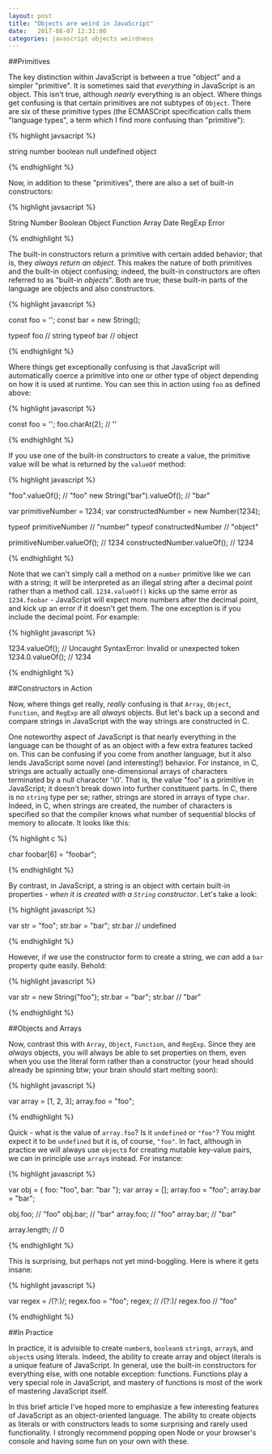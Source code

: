 ```yaml
---
layout: post
title: "Objects are weird in JavaScript"
date:   2017-08-07 12:31:00
categories: javascript objects weirdness
---
```


##Primitives

The key distinction within JavaScript is between a true "object" and a simpler "primitive". It is sometimes said that _everything_ in JavaScript is an object. This isn't true, although _nearly_ everything is an object. Where things get confusing is that certain primitives are not subtypes of `Object`. There are six of these primitive types (the ECMASCript specification calls them "language types", a term which I find more confusing than "primitive"):

{% highlight javsacript %}

  string
  number
  boolean
  null
  undefined
  object

{% endhighlight %}

Now, in addition to these "primitives", there are also a set of built-in constructors:

{% highlight javsacript %}

  String
  Number
  Boolean
  Object
  Function
  Array
  Date
  RegExp
  Error

{% endhighlight %}

The built-in constructors return a primitive with certain added behavior; that is, they _always return an object_. This makes the nature of both primitives and the built-in object confusing; indeed, the built-in constructors are often referred to as "built-in _objects_". Both are true; these built-in parts of the language are objects and also constructors. 

{% highlight javascript %}

const foo = '';
const bar = new String();

typeof foo // string
typeof bar // object

{% endhighlight %}

Where things get exceptionally confusing is that JavaScript will automatically coerce a primitive into one or other type of object depending on how it is used at runtime. You can see this in action using `foo` as defined above:

{% highlight javascript %}

const foo = '';
foo.charAt(2); // ''

{% endhighlight %}

If you use one of the built-in constructors to create a value, the primitive value will be what is returned by the `valueOf` method:

{% highlight javascript %}

"foo".valueOf(); // "foo"
new String("bar").valueOf(); // "bar"

var primitiveNumber = 1234;
var constructedNumber = new Number(1234);

typeof primitiveNumber // "number"
typeof constructedNumber // "object"

primitiveNumber.valueOf(); // 1234
constructedNumber.valueOf(); // 1234

{% endhighlight %}

Note that we can't simply call a method on a `number` primitive like we can with a string; it will be interpreted as an illegal string after a decimal point rather than a method call. `1234.valueOf()` kicks up the same error as `1234.foobar` - JavaScript will expect more numbers after the decimal point, and kick up an error if it doesn't get them. The one exception is if you include the decimal point. For example:

{% highlight javascript %}

1234.valueOf(); // Uncaught SyntaxError: Invalid or unexpected token
1234.0.valueOf(); // 1234

{% endhighlight %}

##Constructors in Action

Now, where things get really, _really_ confusing is that `Array`, `Object`, `Function`, and `RegExp` are all _always_ objects. But let's back up a second and compare strings in JavaScript with the way strings are constructed in C. 

One noteworthy aspect of JavaScript is that nearly everything in the language can be thought of as an object with a few extra features tacked on. This can be confusing if you come from another language, but it also lends JavaScript some novel (and interesting!) behavior. For instance, in C, strings are actually actually one-dimensional arrays of characters terminated by a null character '\0'. That is, the value "foo" is a primitive in JavaScript; it doesn't break down into further constituent parts. In C, there is no `string` type per se; rather, strings are stored in arrays of type `char`. Indeed, in C,  when strings are created, the number of characters is specified so that the compiler knows what number of sequential blocks of memory to allocate. It looks like this:

{% highlight c %}

char foobar[6] = "foobar";

{% endhighlight %}

By contrast, in JavaScript, a string is an object with certain built-in properties - _when it is created with a `String` constructor_. Let's take a look:

{% highlight javascript %}

var str = "foo";
str.bar = "bar";
str.bar // undefined

{% endhighlight %}

However, if we use the constructor form to create a string, we _can_ add a `bar` property quite easily. Behold:

{% highlight javascript %}

var str = new String("foo");
str.bar = "bar";
str.bar // "bar"

{% endhighlight %}

##Objects and Arrays

Now, contrast this with `Array`, `Object`, `Function`, and `RegExp`. Since they are _always_ objects, you will always be able to set properties on them, even when you use the literal form rather than a constructor (your head should already be spinning btw; your brain should start melting soon):

{% highlight javascript %}

var array = [1, 2, 3];
array.foo = "foo";

{% endhighlight %}

Quick - what is the value of `array.foo`? Is it `undefined` or `"foo"`? You might expect it to be `undefined` but it is, of course, `"foo"`. In fact, although in practice we will always use `object`s for creating mutable key-value pairs, we can in principle use `array`s instead. For instance:

{% highlight javascript %}

var obj = { foo: "foo", bar: "bar "};
var array = [];
array.foo = "foo";
array.bar = "bar";

obj.foo; // "foo"
obj.bar; // "bar"
array.foo; // "foo"
array.bar; // "bar"

array.length; // 0

{% endhighlight %}

This is surprising, but perhaps not yet mind-boggling. Here is where it gets insane:

{% highlight javascript %}

var regex = /(?:)/;
regex.foo = "foo";
regex; // /(?:)/
regex.foo // "foo"

{% endhighlight %}

##In Practice

In practice, it is advisible to create `number`s, `boolean`s `string`s, `array`s, and `object`s using literals. Indeed, the ability to create array and object literals is a unique feature of JavaScript. In general, use the built-in constructors for everything else, with one notable exception: functions. Functions play a very special role in JavaScript, and mastery of functions is most of the work of mastering JavaScript itself.

In this brief article I've hoped more to emphasize a few interesting features of JavaScript as an object-oriented language. The ability to create objects as literals or with constructors leads to some surprising and rarely used functionality. I strongly recommend popping open Node or your browser's console and having some fun on your own with these.